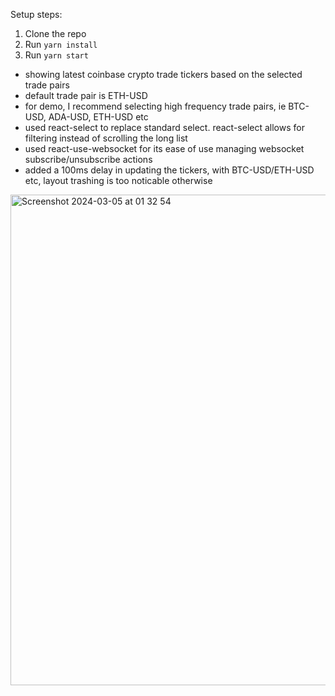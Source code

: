 Setup steps:

1. Clone the repo
2. Run `yarn install`
3. Run `yarn start`

- showing latest coinbase crypto trade tickers based on the selected trade pairs
- default trade pair is ETH-USD
- for demo, I recommend selecting high frequency trade pairs, ie BTC-USD, ADA-USD, ETH-USD etc
- used react-select to replace standard select. react-select allows for filtering instead of scrolling
  the long list
- used react-use-websocket for its ease of use managing websocket subscribe/unsubscribe actions
- added a 100ms delay in updating the tickers, with BTC-USD/ETH-USD etc, layout trashing is too
  noticable otherwise

<img width="785" alt="Screenshot 2024-03-05 at 01 32 54" src="https://github.com/peterkincses/immix/assets/4365665/f3547d85-75d9-48ae-a800-11d6d256a48d">


  
